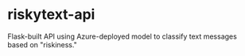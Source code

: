 # riskytext-api
Flask-built API using Azure-deployed model to classify text messages based on "riskiness."
